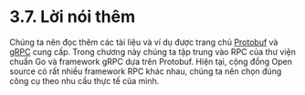 # 3.7. Lời nói thêm

Chúng ta nên đọc thêm các tài liệu và ví dụ được trang chủ [Protobuf](https://developers.google.com/protocol-buffers/) và [gRPC](https://grpc.io/) cung cấp. Trong chương này chúng ta tập trung vào RPC của thư viện chuẩn Go và framework gRPC dựa trên Protobuf. Hiện tại, cộng đồng Open source có rất nhiều framework RPC khác nhau, chúng ta nên chọn đúng công cụ theo nhu cầu thực tế của mình.
